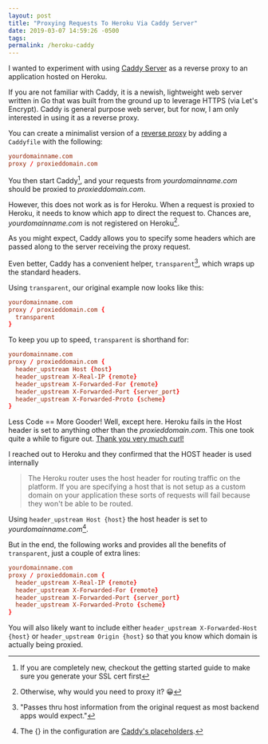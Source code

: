 ```yaml
---
layout: post
title: "Proxying Requests To Heroku Via Caddy Server"
date: 2019-03-07 14:59:26 -0500
tags:
permalink: /heroku-caddy
---
```


I wanted to experiment with using [Caddy Server][1] as a reverse proxy to an application hosted on Heroku.

If you are not familiar with Caddy, it is a newish, lightweight web server written in Go that was built from the ground up to leverage HTTPS (via Let's Encrypt). Caddy is general purpose web server, but for now, I am only interested in using it as a reverse proxy.

You can create a minimalist version of a [reverse proxy][5] by adding a `Caddyfile` with the following: 

```conf
yourdomainname.com
proxy / proxieddomain.com
```

You then start Caddy[^1], and your requests from _yourdomainname.com_ should be proxied to _proxieddomain.com_.

However, this does not work as is for Heroku. When a request is proxied to Heroku, it needs to know which app to direct the request to. Chances are, _yourdomainname.com_ is not registered on Heroku[^2].

As you might expect, Caddy allows you to specify some headers which are passed along to the server receiving the proxy request.

Even better, Caddy has a convenient helper, `transparent`[^3], which wraps up the standard headers.

Using `transparent`, our original example now looks like this:

```conf
yourdomainname.com
proxy / proxieddomain.com {
  transparent
}
```
To keep you up to speed, `transparent` is shorthand for:

```conf
yourdomainname.com
proxy / proxieddomain.com {
  header_upstream Host {host}
  header_upstream X-Real-IP {remote}
  header_upstream X-Forwarded-For {remote}
  header_upstream X-Forwarded-Port {server_port}
  header_upstream X-Forwarded-Proto {scheme}
}
```

Less Code == More Gooder! Well, except here. Heroku fails in the Host header is set to anything other than the _proxieddomain.com_. This one took quite a while to figure out. [Thank you very much curl!][3]

I reached out to Heroku and they confirmed that the HOST header is used internally 

> The Heroku router uses the host header for routing traffic on the platform. If you are specifying a host that is not setup as a custom domain on your application these sorts of requests will fail because they won't be able to be routed.

Using `header_upstream Host {host}` the host header is set to _yourdomainname.com_[^4].

But in the end, the following works and provides all the benefits of `transparent`, just a couple of extra lines:

```conf
yourdomainname.com
proxy / proxieddomain.com {
  header_upstream X-Real-IP {remote}
  header_upstream X-Forwarded-For {remote}
  header_upstream X-Forwarded-Port {server_port}
  header_upstream X-Forwarded-Proto {scheme}
}
```
You will also likely want to include either `header_upstream X-Forwarded-Host {host}` or `header_upstream Origin {host}` so that you know which domain is actually being proxied.

[^1]: If you are completely new, checkout the getting started guide to make sure you generate your SSL cert first
[^2]: Otherwise, why would you need to proxy it? 😀
[^3]: "Passes thru host information from the original request as most backend apps would expect."
[^4]: The {} in the configuration are [Caddy's placeholders][4].

[1]:https://caddyserver.com
[2]:https://developer.mozilla.org/en-US/docs/Web/HTTP/Headers/Origin
[3]:https://scottw.com/s88
[4]:https://caddyserver.com/docs/placeholders
[5]:https://caddyserver.com/docs/proxy
